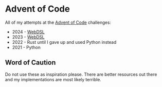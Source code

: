 # Advent of Code

All of my attempts at the [Advent of Code](https://adventofcode.com/) challenges:

- 2024 - [WebDSL](https://webdsl.org/)
- 2023 - [WebDSL](https://webdsl.org/)
- 2022 - Rust until I gave up and used Python instead
- 2021 - Python

## Word of Caution

Do not use these as inspiration please. There are better resources out there and my implementations are most likely terrible.

